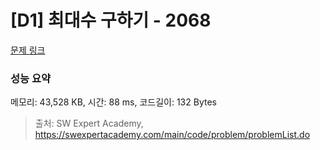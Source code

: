 # [D1] 최대수 구하기 - 2068 

[문제 링크](https://swexpertacademy.com/main/code/problem/problemDetail.do?contestProbId=AV5QQhbqA4QDFAUq) 

### 성능 요약

메모리: 43,528 KB, 시간: 88 ms, 코드길이: 132 Bytes



> 출처: SW Expert Academy, https://swexpertacademy.com/main/code/problem/problemList.do
